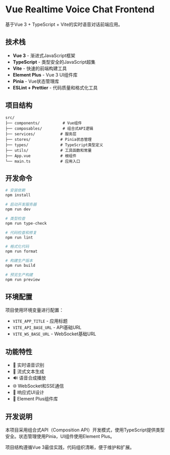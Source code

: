 # Vue Realtime Voice Chat Frontend

基于Vue 3 + TypeScript + Vite的实时语音对话前端应用。

## 技术栈

- **Vue 3** - 渐进式JavaScript框架
- **TypeScript** - 类型安全的JavaScript超集
- **Vite** - 快速的前端构建工具
- **Element Plus** - Vue 3 UI组件库
- **Pinia** - Vue状态管理库
- **ESLint + Prettier** - 代码质量和格式化工具

## 项目结构

```
src/
├── components/          # Vue组件
├── composables/         # 组合式API逻辑
├── services/           # 服务层
├── stores/             # Pinia状态管理
├── types/              # TypeScript类型定义
├── utils/              # 工具函数和常量
├── App.vue             # 根组件
└── main.ts             # 应用入口
```

## 开发命令

```bash
# 安装依赖
npm install

# 启动开发服务器
npm run dev

# 类型检查
npm run type-check

# 代码检查和修复
npm run lint

# 格式化代码
npm run format

# 构建生产版本
npm run build

# 预览生产构建
npm run preview
```

## 环境配置

项目使用环境变量进行配置：

- `VITE_APP_TITLE` - 应用标题
- `VITE_API_BASE_URL` - API基础URL
- `VITE_WS_BASE_URL` - WebSocket基础URL

## 功能特性

- 🎤 实时语音识别
- 💬 流式文本生成
- 🔊 语音合成播放
- 🌐 WebSocket和SSE通信
- 📱 响应式UI设计
- 🎨 Element Plus组件库

## 开发说明

本项目采用组合式API（Composition API）开发模式，使用TypeScript提供类型安全。状态管理使用Pinia，UI组件使用Element Plus。

项目结构遵循Vue 3最佳实践，代码组织清晰，便于维护和扩展。